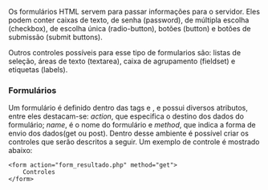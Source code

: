 Os formulários HTML servem para passar informações para o servidor. Eles podem conter caixas de texto,
 de senha (password), de múltipla escolha (checkbox), de escolha única (radio-button), 
botões (button) e botões de submissão (submit buttons). 

Outros controles possíveis para esse tipo de formularios são: listas de seleção, áreas de texto (textarea),
caixa de agrupamento (fieldset) e etiquetas (labels).

<h3>Formulários</h3>
Um formulário é definido dentro das tags <b><form\></b> e <b></form\></b>, 
e possui diversos atributos, entre eles destacam-se: <i>action</i>, que especifica o destino 
dos dados do formulário; <i>name</i>, é o nome do formulário e <i>method</i>, que indica a forma 
de envio dos dados(get ou post). 
Dentro desse ambiente é possível criar os controles que serão descritos a seguir.
Um exemplo de controle é mostrado abaixo:

	<form action="form_resultado.php" method="get">
		Controles
	</form>